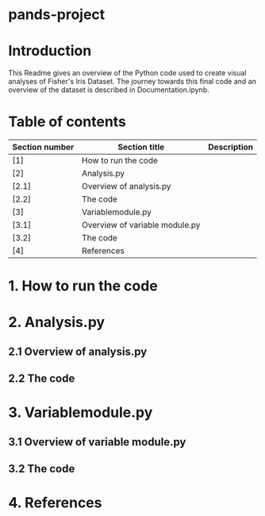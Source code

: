 # pands-project
# Introduction
This Readme gives an overview of the Python code used to create visual analyses of Fisher's Iris Dataset.  The journey towards this final code and an overview of the dataset is described in Documentation.ipynb. 

# Table of contents
|Section number | Section title|Description|
|-------|-------|--------|
|[1] |How to run the code | |
|[2] | Analysis.py| |
|[2.1]| Overview of analysis.py | |
|[2.2]| The code | |
|[3] | Variablemodule.py| |
|[3.1]| Overview of variable module.py| |
|[3.2]|The code | |
|[4]| References| |

# 1. How to run the code
# 2. Analysis.py
## 2.1 Overview of analysis.py
## 2.2 The code
# 3. Variablemodule.py
## 3.1 Overview of variable module.py
## 3.2 The code
# 4. References

